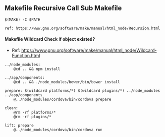 ## Makefile Recursive Call Sub Makefile

```
$(MAKE) -C $PATH
```

```
ref: https://www.gnu.org/software/make/manual/html_node/Recursion.html
```

#### Makefile Wildcard Check if object existed?

- Ref: https://www.gnu.org/software/make/manual/html_node/Wildcard-Function.html

```
../node_modules:
	@cd .. && npm install

../app/components:
	@cd .. && ./node_modules/bower/bin/bower install

prepare: $(wildcard platforms/*) $(wildcard plugins/*) ../node_modules ../app/components
	@../node_modules/cordova/bin/cordova prepare

clean:
	@rm -rf platforms/*
	@rm -rf plugins/*

lift: prepare
	@../node_modules/cordova/bin/cordova run
```
